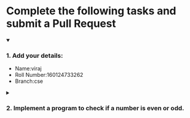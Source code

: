 # Complete the following tasks and submit a Pull Request
<details open>
<summary><h3>1. Add your details: </h3></summary>
<ul>
  <li> Name:viraj </li>
  <li> Roll Number:160124733262 </li>
  <li> Branch:cse </li>
</ul>
</details>
<details>
<summary><h3> 2. Implement a program to check if a number is even or odd. </h3></summary>
<ul>
  <li> Create a new file in the repository and add your code. </li>
  <li> Use any programming language of your choice. </li>
</ul>
</details>
